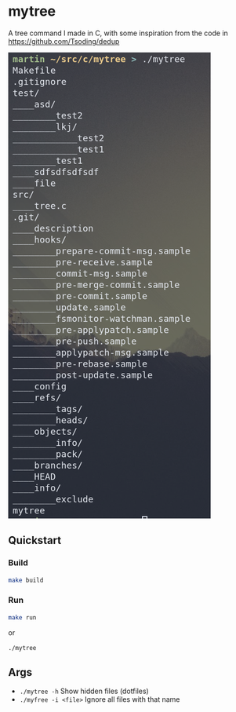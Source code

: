 # mytree
A tree command I made in C, with some inspiration from the code in https://github.com/Tsoding/dedup

![](demo.png)

## Quickstart

### Build
```sh
make build
```

### Run
```sh
make run
```
or
```sh
./mytree
```

## Args

- `./mytree -h`
    Show hidden files (dotfiles)
- `./myfree -i <file>`
    Ignore all files with that name
